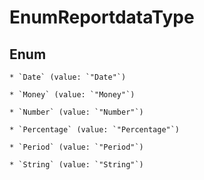 
# EnumReportdataType

## Enum


    * `Date` (value: `"Date"`)

    * `Money` (value: `"Money"`)

    * `Number` (value: `"Number"`)

    * `Percentage` (value: `"Percentage"`)

    * `Period` (value: `"Period"`)

    * `String` (value: `"String"`)



